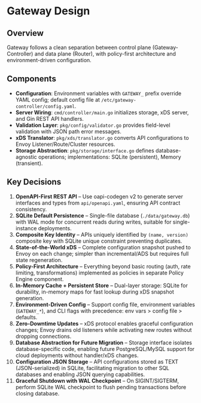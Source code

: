 # Gateway Design

## Overview

Gateway follows a clean separation between control plane (Gateway-Controller) and data plane (Router), with policy-first architecture and environment-driven configuration.

## Components

- **Configuration**: Environment variables with `GATEWAY_` prefix override YAML config; default config file at `/etc/gateway-controller/config.yaml`.
- **Server Wiring**: `cmd/controller/main.go` initializes storage, xDS server, and Gin REST API handlers.
- **Validation Layer**: `pkg/config/validator.go` provides field-level validation with JSON path error messages.
- **xDS Translator**: `pkg/xds/translator.go` converts API configurations to Envoy Listener/Route/Cluster resources.
- **Storage Abstraction**: `pkg/storage/interface.go` defines database-agnostic operations; implementations: SQLite (persistent), Memory (transient).

## Key Decisions

1. **OpenAPI-First REST API** – Use oapi-codegen v2 to generate server interfaces and types from `api/openapi.yaml`, ensuring API contract consistency.
2. **SQLite Default Persistence** – Single-file database (`./data/gateway.db`) with WAL mode for concurrent reads during writes, suitable for single-instance deployments.
3. **Composite Key Identity** – APIs uniquely identified by `(name, version)` composite key with SQLite unique constraint preventing duplicates.
4. **State-of-the-World xDS** – Complete configuration snapshot pushed to Envoy on each change; simpler than incremental/ADS but requires full state regeneration.
5. **Policy-First Architecture** – Everything beyond basic routing (auth, rate limiting, transformations) implemented as policies in separate Policy Engine component.
6. **In-Memory Cache + Persistent Store** – Dual-layer storage: SQLite for durability, in-memory maps for fast lookup during xDS snapshot generation.
7. **Environment-Driven Config** – Support config file, environment variables (`GATEWAY_*`), and CLI flags with precedence: env vars > config file > defaults.
8. **Zero-Downtime Updates** – xDS protocol enables graceful configuration changes; Envoy drains old listeners while activating new routes without dropping connections.
9. **Database Abstraction for Future Migration** – Storage interface isolates database-specific code, enabling future PostgreSQL/MySQL support for cloud deployments without handler/xDS changes.
10. **Configuration JSON Storage** – API configurations stored as TEXT (JSON-serialized) in SQLite, facilitating migration to other SQL databases and enabling JSON querying capabilities.
11. **Graceful Shutdown with WAL Checkpoint** – On SIGINT/SIGTERM, perform SQLite WAL checkpoint to flush pending transactions before closing database.
